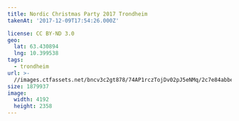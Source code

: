 ```yaml
---
title: Nordic Christmas Party 2017 Trondheim
takenAt: '2017-12-09T17:54:26.000Z'

license: CC BY-ND 3.0
geo:
  lat: 63.430894
  lng: 10.399538
tags:
  - trondheim
url: >-
  //images.ctfassets.net/bncv3c2gt878/74AP1rczTojDv02pJ5eNMq/2c7e84abbeaf1e7753fca99ef09348cb/nordic-christmas-party-2017-trondheim_38244995394_o
size: 1879937
image:
  width: 4192
  height: 2358
---
```

